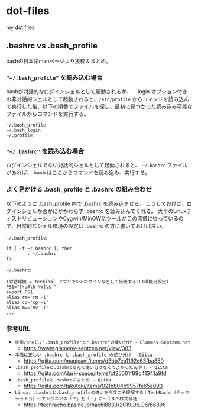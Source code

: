 # dot-files
my dot files

## .bashrc vs .bash_profile

bashの日本語manページより抜粋＆まとめ。

### `"~/.bash_profile"` を読み込む場合

bashが対話的なログインシェルとして起動されるか、 --login オプション付きの非対話的シェルとして起動されると、`/etc/profile` からコマンドを読み込んで実行した後、以下の順番でファイルを探し、最初に見つかった読み込み可能なファイルからコマンドを実行する。

```
~/.bash_profile
~/.bash_login
~/.profile
```

### `"~/.bashrc"` を読み込む場合

ログインシェルでない対話的シェルとして起動されると、 `~/.bashrc` ファイルがあれば、 bash はここからコマンドを読み込み、実行する。

### よく見かける .bash_profile と .bashrc の組み合わせ

以下のように .bash_profile 内で .bashrc を読み込ませる。
こうしておけば、ログインシェルか否かにかかわらず .bashrc を読み込んでくれる。
大半のLinuxディストリビューションやCygwin/MinGW系ツールがこの流儀に従っているので、日常的なシェル環境の設定は .bashrc の方に書いておけば良い。

`~/.bash_profile`:

```
if [ -f ~/.bashrc ]; then
        . ~/.bashrc
fi
```

`~/.bashrc`:

```
(対話環境 = terminal アプリでSSHログインなどして接続するCLI環境用設定)
PS1="[\u@\h \W]\$ "
export PS1
alias rm='rm -i'
alias cp='cp -i'
alias mv='mv -i'
...
```

### 参考URL

- `技術/shell/".bash_profile"と".bashrc"の使い分け - Glamenv-Septzen.net`
  - https://www.glamenv-septzen.net/view/383
- `本当に正しい .bashrc と .bash_profile の使ひ分け - Qiita`
  - https://qiita.com/magicant/items/d3bb7ea1192e63fba850
- `.bash_profileと.bashrcなんて使い分けなくてよかったんや！ - Qiita`
  - https://qiita.com/dark-space/items/cf25001f89c41341a9fd
- `.bash_profileと.bashrcのまとめ - Qiita`
  - https://qiita.com/takutoki/items/021b804b9957fe65e093
- `Linux: .bashrcと.bash_profileの違いを今度こそ理解する｜TechRacho（テックラッチョ）〜エンジニアの「？」を「！」に〜｜BPS株式会社`
  - https://techracho.bpsinc.jp/hachi8833/2019_06_06/66396
